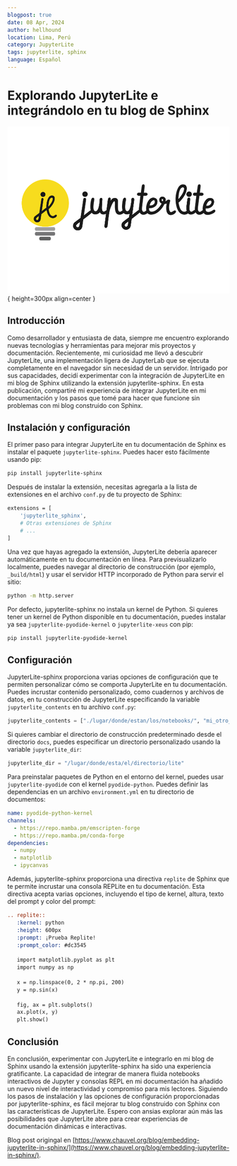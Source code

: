 ```yaml
---
blogpost: true
date: 08 Apr, 2024
author: hellhound
location: Lima, Perú
category: JupyterLite
tags: jupyterlite, sphinx
language: Español
---
```


# Explorando JupyterLite e integrándolo en tu blog de Sphinx

![JupyterLite](/_static/images/jupyterlite.png){ height=300px align=center }

## Introducción

Como desarrollador y entusiasta de data, siempre me encuentro explorando nuevas
tecnologías y herramientas para mejorar mis proyectos y documentación.
Recientemente, mi curiosidad me llevó a descubrir JupyterLite, una
implementación ligera de JupyterLab que se ejecuta completamente en el navegador
sin necesidad de un servidor. Intrigado por sus capacidades, decidí experimentar
con la integración de JupyterLite en mi blog de Sphinx utilizando la extensión
jupyterlite-sphinx. En esta publicación, compartiré mi experiencia de integrar
JupyterLite en mi documentación y los pasos que tomé para hacer que funcione sin
problemas con mi blog construido con Sphinx.

## Instalación y configuración

El primer paso para integrar JupyterLite en tu documentación de Sphinx es
instalar el paquete `jupyterlite-sphinx`. Puedes hacer esto fácilmente usando
pip:

```sh
pip install jupyterlite-sphinx
```

Después de instalar la extensión, necesitas agregarla a la lista de extensiones
en el archivo `conf.py` de tu proyecto de Sphinx:

```sh
extensions = [
    'jupyterlite_sphinx',
    # Otras extensiones de Sphinx
    # ...
]
```

Una vez que hayas agregado la extensión, JupyterLite debería aparecer
automáticamente en tu documentación en línea. Para previsualizarlo localmente,
puedes navegar al directorio de construcción (por ejemplo, `_build/html`) y
usar el servidor HTTP incorporado de Python para servir el sitio:

```sh
python -m http.server
```

Por defecto, jupyterlite-sphinx no instala un kernel de Python. Si quieres
tener un kernel de Python disponible en tu documentación, puedes instalar ya sea
`jupyterlite-pyodide-kernel` o `jupyterlite-xeus` con pip:

```sh
pip install jupyterlite-pyodide-kernel
```

## Configuración

JupyterLite-sphinx proporciona varias opciones de configuración que te permiten
personalizar cómo se comporta JupyterLite en tu documentación. Puedes incrustar
contenido personalizado, como cuadernos y archivos de datos, en tu construcción
de JupyterLite especificando la variable `jupyterlite_contents` en tu archivo
`conf.py`:

```python
jupyterlite_contents = ["./lugar/donde/estan/los/notebooks/", "mi_otro_notebook.ipynb"]
```

Si quieres cambiar el directorio de construcción predeterminado desde el
directorio `docs`, puedes especificar un directorio personalizado usando la
variable `jupyterlite_dir`:

```python
jupyterlite_dir = "/lugar/donde/esta/el/directorio/lite"
```

Para preinstalar paquetes de Python en el entorno del kernel, puedes usar
`jupyterlite-pyodide` con el kernel `pyodide-python`. Puedes definir las
dependencias en un archivo `environment.yml` en tu directorio de documentos:

```yaml
name: pyodide-python-kernel
channels:
  - https://repo.mamba.pm/emscripten-forge
  - https://repo.mamba.pm/conda-forge
dependencies:
  - numpy
  - matplotlib
  - ipycanvas
```

Además, jupyterlite-sphinx proporciona una directiva `replite` de Sphinx que
te permite incrustar una consola REPLite en tu documentación. Esta directiva
acepta varias opciones, incluyendo el tipo de kernel, altura, texto del prompt y
color del prompt:

```rst
.. replite::
   :kernel: python
   :height: 600px
   :prompt: ¡Prueba Replite!
   :prompt_color: #dc3545

   import matplotlib.pyplot as plt
   import numpy as np

   x = np.linspace(0, 2 * np.pi, 200)
   y = np.sin(x)

   fig, ax = plt.subplots()
   ax.plot(x, y)
   plt.show()
```

## Conclusión

En conclusión, experimentar con JupyterLite e integrarlo en mi blog de Sphinx
usando la extensión jupyterlite-sphinx ha sido una experiencia gratificante.
La capacidad de integrar de manera fluida notebooks interactivos de Jupyter y
consolas REPL en mi documentación ha añadido un nuevo nivel de interactividad y
compromiso para mis lectores. Siguiendo los pasos de instalación y las opciones
de configuración proporcionadas por jupyterlite-sphinx, es fácil mejorar tu blog
construido con Sphinx con las características de JupyterLite. Espero con ansias
explorar aún más las posibilidades que JupyterLite abre para crear experiencias
de documentación dinámicas e interactivas.

Blog post origingal en [https://www.chauvel.org/blog/embedding-jupyterlite-in-sphinx/](https://www.chauvel.org/blog/embedding-jupyterlite-in-sphinx/).
